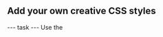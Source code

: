 
<h2 class="c-project-heading--task">Add your own creative CSS styles</h2>
--- task ---
Use the <style> section to customise the page and make it your own!
--- /task ---

<h2 class="c-project-heading--explainer">Make it fancy 💅</h2>

Your layout is now working — great job! Now it is time to give your webpage a creative twist.

Try editing the `style.css` file in the editor. You could:

- Add a fun colour to the heading
- Change the font style
- Use a different border for the tiles
- Add a background colour or gradient

Here’s an example:

<div class="c-project-code">
--- code ---
---
language: css
filename: style.css
line_numbers: true
line_number_start: 1
line_highlights: 2-5
---
h1 {
    color: teal;
    font-family: "Comic Sans MS", cursive, sans-serif;
    text-shadow: 2px 2px #ffcc00;
    text-align: center;
}
--- /code ---
</div>

Have fun making the page your own!

<div class="c-project-callout c-project-callout--tip">

### Tip

You can style any part of the page using CSS — try changing the tile borders, background colour, or text fonts!

To find the `style.css` file, click on the <strong>file icon</strong> to open the <strong>Project files</strong> tab:

<img src="../images/file-icon.png" alt="File icon used to open the Project files tab" width="32"/>

</div>

<div class="c-project-callout c-project-callout--try">

### Try this

Try giving your tiles a rainbow look! You can change the border colour of different tiles like this:

    .tile:nth-child(1) img {
        border-color: red;
    }

    .tile:nth-child(2) img {
        border-color: orange;
    }

    .tile:nth-child(3) img {
        border-color: yellow;
    }

Keep going with more colours to make a rainbow grid!

</div>
